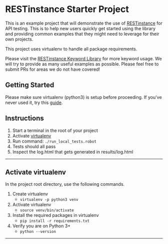 # RESTinstance Starter Project 
This is an example project that will demonstrate the use of [RESTinstance](#https://github.com/asyrjasalo/RESTinstance) 
for API testing. This is to help new users quickly get started using the library and providing common examples that 
they might need to leverage for their own projects. 

This project uses virtualenv to handle all package requirements.

Please visit the [RESTinstance Keyword Library](#https://asyrjasalo.github.io/RESTinstance/) for more keyword usage. We 
will try to provide as many useful examples as possible. Please feel free to submit PRs for areas we do not have 
covered!

## Getting Started
Please make sure virtualenv (python3) is setup before proceeding. 
If you've never used it, try this [guide](#https://virtualenv.pypa.io/en/stable/installation/).  

## Instructions

1. Start a terminal in the root of your project
2. Activate [virtualenv](#markdown-header-setup-virtualenv)
3. Run command: `./run_local_tests.robot`
4. Tests should all pass
5. Inspect the log.html that gets generated in results/log.html

---
## Activate virtualenv

In the project root directory, use the following commands.

1. Create virtualenv
    * `virtualenv -p python3 venv`
2. Activate virtualenv
    * `source venv/bin/activate`
3. Install the required packages in virtualenv
    * `pip install -r requirements.txt`
4. Verify you are on Python 3+
    * `python --version`

---